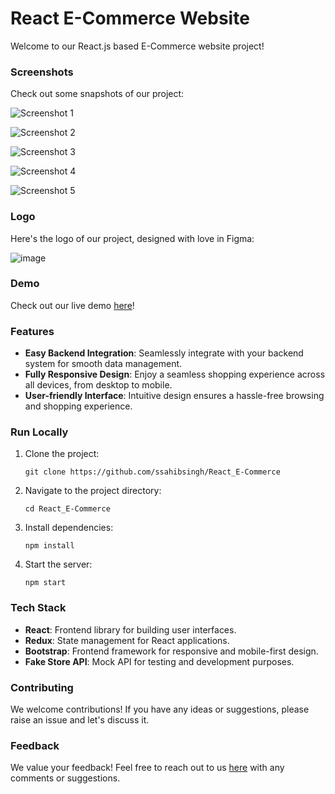 # React E-Commerce Website

Welcome to our React.js based E-Commerce website project!

### Screenshots

Check out some snapshots of our project:

![Screenshot 1](https://github.com/anupamthackar/Fashion-Carpat-Ecommerce-Website/assets/70510089/54759077-fb20-4bb0-abf9-1d6f5723cbad)

![Screenshot 2](https://github.com/anupamthackar/Fashion-Carpat-Ecommerce-Website/assets/70510089/4087d566-d122-497b-8fdf-507e74e22af2)

![Screenshot 3](https://github.com/anupamthackar/Fashion-Carpat-Ecommerce-Website/assets/70510089/11a1ce81-2c43-4081-871e-fc3b7d7bd062)

![Screenshot 4](https://github.com/anupamthackar/Fashion-Carpat-Ecommerce-Website/assets/70510089/77678c28-acc9-4893-9de8-d5762936a3df)

![Screenshot 5](https://github.com/anupamthackar/Fashion-Carpat-Ecommerce-Website/assets/70510089/60ae8898-4735-4121-b360-9f4c422fc946)


### Logo

Here's the logo of our project, designed with love in Figma:

![image](https://github.com/anupamthackar/Fashion-Carpat-Ecommerce-Website/assets/70510089/8faac9e6-a431-47ad-ae64-ec9accdb4e51)


### Demo

Check out our live demo [here](https://fashion-carpat-ecommerce.vercel.app/)!

### Features

- **Easy Backend Integration**: Seamlessly integrate with your backend system for smooth data management.
- **Fully Responsive Design**: Enjoy a seamless shopping experience across all devices, from desktop to mobile.
- **User-friendly Interface**: Intuitive design ensures a hassle-free browsing and shopping experience.

### Run Locally

1. Clone the project:

    ```
    git clone https://github.com/ssahibsingh/React_E-Commerce
    ```

2. Navigate to the project directory:

    ```
    cd React_E-Commerce
    ```

3. Install dependencies:

    ```
    npm install
    ```

4. Start the server:

    ```
    npm start
    ```

### Tech Stack

- **React**: Frontend library for building user interfaces.
- **Redux**: State management for React applications.
- **Bootstrap**: Frontend framework for responsive and mobile-first design.
- **Fake Store API**: Mock API for testing and development purposes.

### Contributing

We welcome contributions! If you have any ideas or suggestions, please raise an issue and let's discuss it.

### Feedback

We value your feedback! Feel free to reach out to us [here](mailto:anupamthackar0786@gmail.com) with any comments or suggestions.
